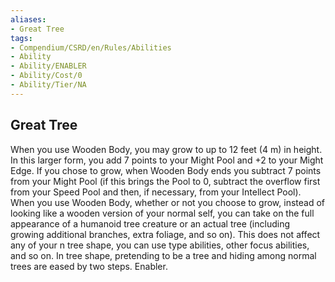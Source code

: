 ```yaml
---
aliases:
- Great Tree
tags:
- Compendium/CSRD/en/Rules/Abilities
- Ability
- Ability/ENABLER
- Ability/Cost/0
- Ability/Tier/NA
---
```


  
## Great Tree  
When you use Wooden Body, you may grow to up to 12 feet (4 m) in height. In this larger form, you add 7 points to your Might Pool and +2 to your Might Edge. If you chose to grow, when Wooden Body ends you subtract 7 points from your Might Pool (if this brings the Pool to 0, subtract the overflow first from your Speed Pool and then, if necessary, from your Intellect Pool). When you use Wooden Body, whether or not you choose to grow, instead of looking like a wooden version of your normal self, you can take on the full appearance of a humanoid tree creature or an actual tree (including growing additional branches, extra foliage, and so on). This does not affect any of your n tree shape, you can use type abilities, other focus abilities, and so on. In tree shape, pretending to be a tree and hiding among normal trees are eased by two steps. Enabler. 